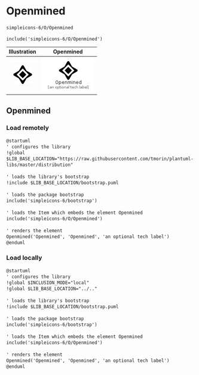 # Openmined


```text
simpleicons-6/O/Openmined
```

```text
include('simpleicons-6/O/Openmined')
```



| Illustration | Openmined |
| :---: | :---: |
| ![illustration for Illustration](../../simpleicons-6/O/Openmined.png) | ![illustration for Openmined](../../simpleicons-6/O/Openmined.Local.png) |




## Openmined

### Load remotely
```plantuml
@startuml
' configures the library
!global $LIB_BASE_LOCATION="https://raw.githubusercontent.com/tmorin/plantuml-libs/master/distribution"

' loads the library's bootstrap
!include $LIB_BASE_LOCATION/bootstrap.puml

' loads the package bootstrap
include('simpleicons-6/bootstrap')

' loads the Item which embeds the element Openmined
include('simpleicons-6/O/Openmined')

' renders the element
Openmined('Openmined', 'Openmined', 'an optional tech label')
@enduml
```

### Load locally
```plantuml
@startuml
' configures the library
!global $INCLUSION_MODE="local"
!global $LIB_BASE_LOCATION="../.."

' loads the library's bootstrap
!include $LIB_BASE_LOCATION/bootstrap.puml

' loads the package bootstrap
include('simpleicons-6/bootstrap')

' loads the Item which embeds the element Openmined
include('simpleicons-6/O/Openmined')

' renders the element
Openmined('Openmined', 'Openmined', 'an optional tech label')
@enduml
```

